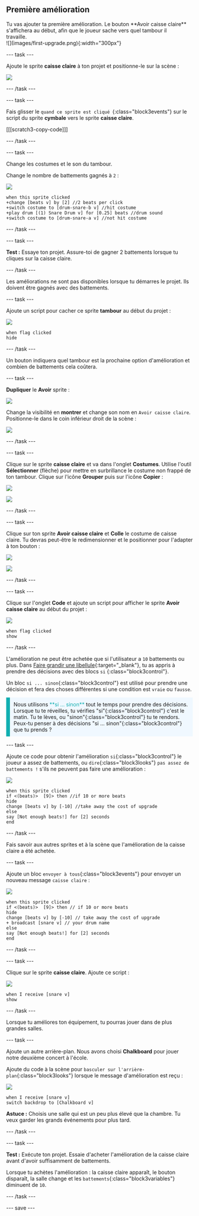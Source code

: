 ## Première amélioration

<div style="display: flex; flex-wrap: wrap">
<div style="flex-basis: 200px; flex-grow: 1; margin-right: 15px;">
Tu vas ajouter ta première amélioration. Le bouton **Avoir caisse claire** s'affichera au début, afin que le joueur sache vers quel tambour il travaille.
</div>
<div>
![](images/first-upgrade.png){:width="300px"}
</div>
</div>

--- task ---

Ajoute le sprite **caisse claire** à ton projet et positionne-le sur la scène :

![](images/snare-stage.png)

--- /task ---

--- task ---

Fais glisser le `quand ce sprite est cliqué `{:class="block3events"} sur le script du sprite **cymbale** vers le sprite **caisse claire**.

[[[scratch3-copy-code]]]

--- /task ---

--- task ---

Change les costumes et le son du tambour.

Change le nombre de battements gagnés à `2` :

![](images/snare-icon.png)

```blocks3
when this sprite clicked
+change [beats v] by [2] //2 beats per click
+switch costume to [drum-snare-b v] //hit costume
+play drum [(1) Snare Drum v] for [0.25] beats //drum sound
+switch costume to [drum-snare-a v] //not hit costume
```

--- /task ---

--- task ---

**Test :** Essaye ton projet. Assure-toi de gagner 2 battements lorsque tu cliques sur la caisse claire.

--- /task ---

Les améliorations ne sont pas disponibles lorsque tu démarres le projet. Ils doivent être gagnés avec des battements.

--- task ---

Ajoute un script pour cacher ce sprite **tambour** au début du projet :

![](images/snare-icon.png)

```blocks3
when flag clicked
hide
```

--- /task ---

Un bouton indiquera quel tambour est la prochaine option d'amélioration et combien de battements cela coûtera.

--- task ---

**Dupliquer** le **Avoir** sprite :

![](images/duplicate-get.png)

Change la visibilité en **montrer** et change son nom en `Avoir caisse claire`. Positionne-le dans le coin inférieur droit de la scène :

![](images/get-snare.png)

--- /task ---

--- task ---

Clique sur le sprite **caisse claire** et va dans l'onglet **Costumes**. Utilise l'outil **Sélectionner** (flèche) pour mettre en surbrillance le costume non frappé de ton tambour. Clique sur l'icône **Grouper** puis sur l'icône **Copier** :

![](images/snare-icon.png)

![](images/copy-costume.png)

--- /task ---

--- task ---

Clique sur ton sprite **Avoir caisse claire** et **Colle** le costume de caisse claire. Tu devras peut-être le redimensionner et le positionner pour l'adapter à ton bouton :

![](images/get-snare-icon.png)

![](images/paste-costume.png)

--- /task ---

--- task ---

Clique sur l'onglet **Code** et ajoute un script pour afficher le sprite **Avoir caisse claire** au début du projet :

![](images/get-snare-icon.png)

```blocks3
when flag clicked
show
```

--- /task ---

L'amélioration ne peut être achetée que si l'utilisateur a `10` battements ou plus. Dans [Faire grandir une libellule](https://projects.raspberrypi.org/en/projects/grow-a-dragonfly){:target="_blank"}, tu as appris à prendre des décisions avec des blocs `si` {:class="block3control"}.

Un bloc `si ... sinon`{:class="block3control"} est utilisé pour prendre une décision et fera des choses différentes si une condition est `vraie` ou `fausse`.

<p style="border-left: solid; border-width:10px; border-color: #0faeb0; background-color: aliceblue; padding: 10px;">
Nous utilisons <span style="color: #0faeb0">**si ... sinon**</span> tout le temps pour prendre des décisions. Lorsque tu te réveilles, tu vérifies "si"{:class="block3control"} c'est le matin. Tu te lèves, ou "sinon"{:class="block3control"} tu te rendors. Peux-tu penser à des décisions "si ... sinon"{:class="block3control"} que tu prends ? 
</p>

--- task ---

Ajoute ce code pour obtenir l'amélioration `si`{:class="block3control"} le joueur a assez de battements, ou `dire`{:class="block3looks"} `pas assez de battements !` s'ils ne peuvent pas faire une amélioration :

![](images/get-snare-icon.png)

```blocks3
when this sprite clicked
if <(beats)>  [9]> then //if 10 or more beats
hide
change [beats v] by [-10] //take away the cost of upgrade
else
say [Not enough beats!] for [2] seconds 
end
```

--- /task ---

Fais savoir aux autres sprites et à la scène que l'amélioration de la caisse claire a été achetée.

--- task ---

Ajoute un bloc `envoyer à tous`{:class="block3events"} pour envoyer un nouveau message `caisse claire` :

![](images/get-snare-icon.png)

```blocks3
when this sprite clicked
if <(beats)>  [9]> then // if 10 or more beats
hide
change [beats v] by [-10] // take away the cost of upgrade
+ broadcast [snare v] // your drum name
else
say [Not enough beats!] for [2] seconds 
end
```

--- /task ---

--- task ---

Clique sur le sprite **caisse claire**. Ajoute ce script :

![](images/snare-icon.png)

```blocks3
when I receive [snare v]
show
```

--- /task ---

Lorsque tu améliores ton équipement, tu pourras jouer dans de plus grandes salles.

--- task ---

Ajoute un autre arrière-plan. Nous avons choisi **Chalkboard** pour jouer notre deuxième concert à l'école.

Ajoute du code à la scène pour `basculer sur l'arrière-plan`{:class="block3looks"} lorsque le message d'amélioration est reçu :

![](images/stage-icon.png)

```blocks3
when I receive [snare v]
switch backdrop to [Chalkboard v]
```

**Astuce :** Choisis une salle qui est un peu plus élevé que la chambre. Tu veux garder les grands événements pour plus tard.

--- /task ---

--- task ---

**Test :** Exécute ton projet. Essaie d'acheter l'amélioration de la caisse claire avant d'avoir suffisamment de battements.

Lorsque tu achètes l'amélioration : la caisse claire apparaît, le bouton disparaît, la salle change et les `battements`{:class="block3variables"} diminuent de `10`.

--- /task ---

--- save ---
